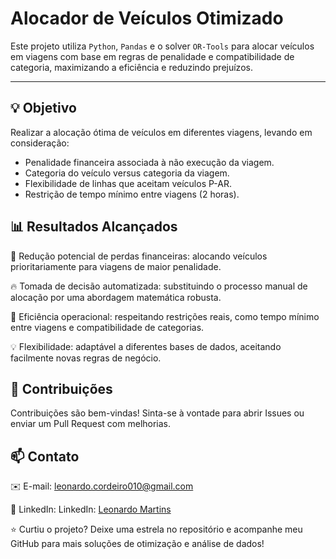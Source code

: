 # Alocador de Veículos Otimizado

Este projeto utiliza `Python`, `Pandas` e o solver `OR-Tools` para alocar veículos em viagens com base em regras de penalidade e compatibilidade de categoria, maximizando a eficiência e reduzindo prejuízos.

---

## 💡 Objetivo

Realizar a alocação ótima de veículos em diferentes viagens, levando em consideração:

- Penalidade financeira associada à não execução da viagem.
- Categoria do veículo versus categoria da viagem.
- Flexibilidade de linhas que aceitam veículos P-AR.
- Restrição de tempo mínimo entre viagens (2 horas).

## 📊 Resultados Alcançados
💸 Redução potencial de perdas financeiras: alocando veículos prioritariamente para viagens de maior penalidade.

🔥 Tomada de decisão automatizada: substituindo o processo manual de alocação por uma abordagem matemática robusta.

📅 Eficiência operacional: respeitando restrições reais, como tempo mínimo entre viagens e compatibilidade de categorias.

💡 Flexibilidade: adaptável a diferentes bases de dados, aceitando facilmente novas regras de negócio.

## 🤝 Contribuições

Contribuições são bem-vindas!
Sinta-se à vontade para abrir Issues ou enviar um Pull Request com melhorias.

## 📫 Contato

✉️ E-mail: leonardo.cordeiro010@gmail.com

🔗 LinkedIn: LinkedIn: [Leonardo Martins](https://www.linkedin.com/in/leonardo-martins-444910184)

⭐ Curtiu o projeto? Deixe uma estrela no repositório e acompanhe meu GitHub para mais soluções de otimização e análise de dados!
